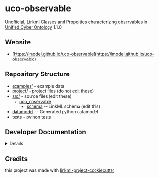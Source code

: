 # uco-observable

Unofficial, Linkml Classes and Properties characterizing observables in [Unified Cyber Ontology](https://unifiedcyberontology.org/) 1.1.0

## Website

* [https://lmodel.github.io/uco-observable](https://lmodel.github.io/uco-observable)

## Repository Structure

* [examples/](examples/) - example data
* [project/](project/) - project files (do not edit these)
* [src/](src/) - source files (edit these)
    * [uco_observable](src/uco_observable)
        * [schema](src/uco_observable/schema) -- LinkML schema (edit this)
* [datamodel](src/uco_observable/datamodel) -- Generated python datamodel
* [tests](tests/) - python tests

## Developer Documentation

<details>
Use the `make` command to generate project artefacts:

- `make all`: make everything
- `make deploy`: deploys site

</details>

## Credits

this project was made with [linkml-project-cookiecutter](https://github.com/linkml/linkml-project-cookiecutter)
